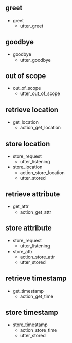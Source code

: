 ## greet
* greet
  - utter_greet

## goodbye
* goodbye
  - utter_goodbye

## out of scope
* out_of_scope
  - utter_out_of_scope
  
## retrieve location
* get_location
  - action_get_location
  
## store location
* store_request
  - utter_listening
* store_location
  - action_store_location
  - utter_stored
  
## retrieve attribute
* get_attr
  - action_get_attr
  
## store attribute
* store_request
  - utter_listening
* store_attr
  - action_store_attr
  - utter_stored
  
## retrieve timestamp
* get_timestamp
  - action_get_time
  
## store timestamp
* store_timestamp
  - action_store_time
  - utter_stored